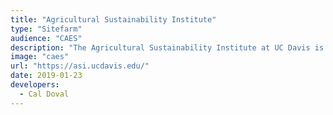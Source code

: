 ```yaml
---
title: "Agricultural Sustainability Institute"
type: "Sitefarm"
audience: "CAES"
description: "The Agricultural Sustainability Institute at UC Davis is a group of researchers, educators, and agricultural extension professionals working to answer big questions on how to make agriculture and food systems more sustainable - in California and beyond."
image: "caes"
url: "https://asi.ucdavis.edu/"
date: 2019-01-23
developers:
  - Cal Doval
---
```

